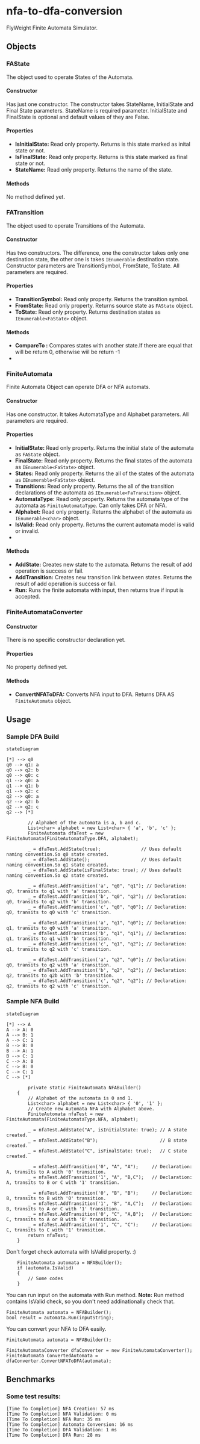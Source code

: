 # nfa-to-dfa-conversion
FlyWeight Finite Automata Simulator.

## Objects

### FAState
The object used to operate States of the Automata.
#### Constructor
Has just one constructor. The constructor takes StateName, InitialState and Final State parameters. StateName is required parameter. InitialState and FinalState is optional and default values of they are False.

#### Properties

 - **IsInitialState:** Read only property. Returns  is this state marked as inital state or not.
 - **IsFinalState:** Read only property. Returns is this state marked as final state or not.
 - **StateName:** Read only property. Returns the name of the state.

#### Methods
No method defined yet.

### FATransition 
The object used to operate Transitions of the Automata.
#### Constructor
Has two constructors. The difference, one the constructor takes only one destination state, the other one is takes `IEnumerable` destination state. Constructor parameters are TransitionSymbol, FromState, ToState. All parameters are required.
#### Properties

- **TransitionSymbol:** Read only property. Returns the transition symbol.
- **FromState:** Read only property. Returns source state as `FAState` object.
- **ToState:** Read only property. Returns destination states as `IEnumerable<FaState>` object.
 #### Methods
- **CompareTo :** Compares states with another state.If there are equal that will be return 0, otherwise wiil be return -1
- 
### FiniteAutomata
Finite Automata Object can operate DFA or NFA automats.

#### Constructor
Has one constructor. It takes AutomataType and Alphabet parameters. All parameters are required.

#### Properties
- **InitialState:** Read only property. Returns the initial state of the automata as `FAState` object.
- **FinalState:** Read only property. Returns the final states of the automata as `IEnumerable<FaState>` object.
- **States:** Read only property. Returns the all of the states of the automata as `IEnumerable<FaState>` object.
- **Transitions:** Read only property. Returns the all of the transition declarations of the automata as `IEnumerable<FaTransition>` object.
- **AutomataType:** Read only property. Returns the automata type of the automata as `FiniteAutomataType`. Can only takes DFA or NFA.
- **Alphabet:** Read only property. Returns the alphabet of the automata as `IEnumerable<char>` object.
- **IsValid:** Read only property. Returns the current automata model is valid or invalid.
- 
#### Methods
- **AddState:** Creates new state to the automata. Returns the result of add operation is success or fail.
- **AddTransition:** Creates new transition link between states. Returns the result of add operation is success or fail.
- **Run:** Runs the finite automata with input, then returns true if input is accepted.
 ### FiniteAutomataConverter
#### Constructor
There is no specific constructor declaration yet.
#### Properties
No property defined yet.
#### Methods
- **ConvertNFAToDFA:**  Converts NFA input to DFA. Returns DFA AS `FiniteAutomata` object.
 
## Usage
### Sample DFA Build
```mermaid
stateDiagram

[*] --> q0
q0 --> q1: a
q0 --> q2: b
q0 --> q0: c
q1 --> q0: a
q1 --> q1: b
q1 --> q2: c
q2 --> q0: a
q2 --> q2: b
q2 --> q2: c
q2 --> [*]
```
            // Alphabet of the automata is a, b and c.
            List<char> alphabet = new List<char> { 'a', 'b', 'c' };
            FiniteAutomata dfaTest = new FiniteAutomata(FiniteAutomataType.DFA, alphabet);

            _ = dfaTest.AddState(true);               // Uses default naming convention.So q0 state created.
            _ = dfaTest.AddState();                   // Uses default naming convention.So q1 state created.
            _ = dfaTest.AddState(isFinalState: true); // Uses default naming convention.So q2 state created.

            _ = dfaTest.AddTransition('a', "q0", "q1"); // Declaration: q0, transits to q1 with 'a' transition.
            _ = dfaTest.AddTransition('b', "q0", "q2"); // Declaration: q0, transits to q2 with 'b' transition.
            _ = dfaTest.AddTransition('c', "q0", "q0"); // Declaration: q0, transits to q0 with 'c' transition.
            
            _ = dfaTest.AddTransition('a', "q1", "q0"); // Declaration: q1, transits to q0 with 'a' transition.
            _ = dfaTest.AddTransition('b', "q1", "q1"); // Declaration: q1, transits to q1 with 'b' transition.
            _ = dfaTest.AddTransition('c', "q1", "q2"); // Declaration: q1, transits to q2 with 'c' transition.

            _ = dfaTest.AddTransition('a', "q2", "q0"); // Declaration: q0, transits to q2 with 'a' transition.
            _ = dfaTest.AddTransition('b', "q2", "q2"); // Declaration: q2, transits to q2b with 'b' transition.
            _ = dfaTest.AddTransition('c', "q2", "q2"); // Declaration: q2, transits to q2 with 'c' transition.

### Sample NFA Build

```mermaid
stateDiagram

[*] --> A
A --> A: 0
A --> B: 1
A --> C: 1
B --> B: 0
B --> A: 1
B --> C: 1
C --> A: 0
C --> B: 0
C --> C: 1
C --> [*]
```

            private static FiniteAutomata NFABuilder()
        {
            // Alphabet of the automata is 0 and 1.
            List<char> alphabet = new List<char> { '0', '1' }; 
            // Create new Automata NFA with Alphabet above.
            FiniteAutomata nfaTest = new FiniteAutomata(FiniteAutomataType.NFA, alphabet);

            _ = nfaTest.AddState("A", isInitialState: true); // A state created.
            _ = nfaTest.AddState("B");                       // B state created.
            _ = nfaTest.AddState("C", isFinalState: true);   // C state created.

            _ = nfaTest.AddTransition('0', "A", "A");     // Declaration: A, transits to A with '0' transition.
            _ = nfaTest.AddTransition('1', "A", "B,C");   // Declaration: A, transits to B or C with '1' transition.

            _ = nfaTest.AddTransition('0', "B", "B");     // Declaration: B, transits to B with '0' transition.
            _ = nfaTest.AddTransition('1', "B", "A,C");   // Declaration: B, transits to A or C with '1' transition.
            _ = nfaTest.AddTransition('0', "C", "A,B");   // Declaration: C, transits to A or B with '0' transition.
            _ = nfaTest.AddTransition('1', "C", "C");     // Declaration: C, transits to C with '1' transition.
            return nfaTest;
        }

Don't forget check automata with IsValid property. :)

        FiniteAutomata automata = NFABuilder();
        if (automata.IsValid)
        {
            // Some codes
        }

You can run input on the automata with Run method. 
**Note:** Run  method contains IsValid check, so you don't need addinationally check that.

    FiniteAutomata automata = NFABuilder();
    bool result = automata.Run(inputString);

You can convert your NFA to DFA easily.

    FiniteAutomata automata = NFABuilder();
    
    FiniteAutomataConverter dfaConverter = new FiniteAutomataConverter();
    FiniteAutomata ConvertedAutomata = dfaConverter.ConvertNFAToDFA(automata);

## Benchmarks
### Some test results:

    [Time To Completion] NFA Creation: 57 ms
    [Time To Completion] NFA Validation: 0 ms
    [Time To Completion] NFA Run: 35 ms
    [Time To Completion] Automata Conversion: 16 ms
    [Time To Completion] DFA Validation: 1 ms
    [Time To Completion] DFA Run: 28 ms